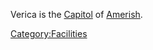 Verica is the [Capitol](Capitol "wikilink") of
[Amerish](Amerish "wikilink").

[Category:Facilities](Category:Facilities "wikilink")